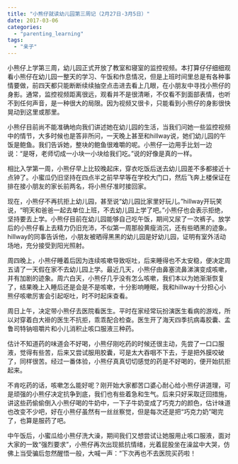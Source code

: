 ```yaml
---
title: "小熊仔就读幼儿园第三周记（2月27日-3月5日）"
date: 2017-03-06
categories: 
  - "parenting_learning"
tags: 
  - "亲子"
---
```


小熊仔上学第三周，幼儿园正式开放了教室和寝室的监控视频。本打算仔仔细细观看小熊仔在幼儿园一整天的学习、午饭和作息情况，但是上班时间里总是有各种事情要做，前四天都只能断断续续抽空点击进去看上几眼，在小朋友中寻找小熊仔的身影。通常，监控视频距离很远，观看并不是很清晰，不仅看不到面部表情，也听不到任何声音，是一种很大的局限。因为视频又很卡，只能看到小熊仔的身影很快晃动到这里或那里。

小熊仔目前尚不能准确地向我们讲述她在幼儿园的生活，当我们问她一些监控视频中的情节，大多时候也是答非所问，一天晚上甚至和hillway说，她们幼儿园的午饭是鲍鱼。我们告诉她，整块的鲍鱼很难嚼的呢。小熊仔一边用手比划一边说：“是呀，老师切成一小块一小块给我们吃。”说的好像是真的一样。

相比入学第一周，小熊仔早上比较晚起床，穿衣吃饭后送去幼儿园差不多都接近十点钟了。小蜜瓜仍旧坚持在四点半之前早早等在学校大门口，然后飞奔上楼保证在排在接小朋友的家长前两名，将小熊仔准时接回家。

现在，小熊仔不再抗拒上幼儿园，甚至说“幼儿园比家里好玩儿。”hillway开玩笑说，“明天和爸爸一起去单位上班，不去幼儿园上学了吧。”小熊仔也会表示拒绝，坚持要去上学。小熊仔目前在幼儿园能够自己吃午饭，期间又尿了一次裤子。放学后的小熊仔看上去精力仍旧充沛，不似第一周那般黄瘦消沉，还有些晒黑的迹象。hillway的同事告诉他，小朋友被晒得黑黑的幼儿园是好幼儿园，证明有室外活动场地，充分接受到阳光照射。

周四晚上，小熊仔睡着后因为连续咳嗽导致呕吐，后来睡得也不太安稳，便决定周五请了一天假在家不去幼儿园上学。最近几天，小熊仔由鼻塞流鼻涕演变成咳嗽，并有加剧的迹象。周六白天，小熊仔几乎没有怎么咳嗽，我们本以为她渐渐恢复了，结果晚上入睡后还是会是不是咳嗽，十分影响睡眠，我和hillway十分担心小熊仔咳嗽厉害会引起呕吐，时不时起床查看。

周日上午，决定带小熊仔去医院看医生。平时在家经常玩扮演医生看病的游戏，所以对穿着白大褂的医生不抗拒，乖乖配合检查。医生开了海天四季抗病毒胶囊、孟鲁司特钠咀嚼片和小儿消积止咳口服液三种药。

估计不知道药的味道会不好喝，小熊仔刚吃药的时候还很主动，先尝了一口口服液，觉得有些苦，后来又尝试服用胶囊，可是太大吞咽不下去，于是把外膜咬破了，同样很苦。经过一番体验，小熊仔真真切切感觉的药是不好喝的，便开始抗拒起来。

不肯吃药的话，咳嗽怎么能好呢？刚开始大家都苦口婆心耐心给小熊仔讲道理，可是顽强的小熊仔决定抗争到底，我们也有些着急和生气。后来只好采取迂回措施，讲这些药偷偷倒入小熊仔喝的牛奶中，一下子牛奶变成了巧克力的颜色，估计味道也改变不少吧，好在小熊仔虽然有一丝丝察觉，但是每次还是把“巧克力奶”喝完了，也算是服药了吧。

中午饭后，小蜜瓜给小熊仔洗大澡，期间我们又想尝试让她服用止咳口服液，面对大家的一致“强烈要求”，小熊仔再次出现抵抗情绪，光着屁股坐在澡盆中大哭，仿佛上当受骗后忽然醒悟一般，大喊一声：“下次再也不去医院买药啦！
